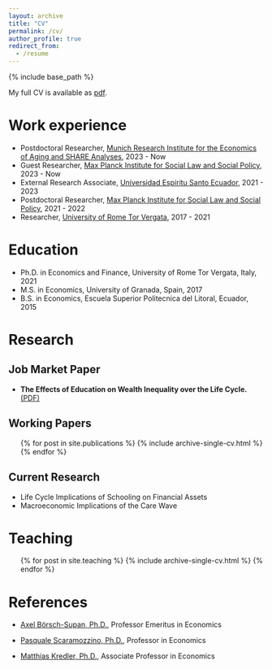 ```yaml
---
layout: archive
title: "CV"
permalink: /cv/
author_profile: true
redirect_from:
  - /resume
---
```


{% include base_path %}

My full CV is available as [pdf](http://fernandoloaizae.github.io/files/CV_Loaiza_new.pdf).

Work experience
======
* Postdoctoral Researcher, [Munich Research Institute for the Economics of Aging and SHARE Analyses](https://mea-share.eu), 2023 - Now
* Guest Researcher, [Max Planck Institute for Social Law and Social Policy](https://www.mpisoc.mpg.de/en/), 2023 - Now
* External Research Associate, [Universidad Espíritu Santo Ecuador](https://uees.edu.ec/), 2021 - 2023
* Postdoctoral Researcher, [Max Planck Institute for Social Law and Social Policy](https://www.mpisoc.mpg.de/en/), 2021 - 2022
* Researcher, [University of Rome Tor Vergata](https://economia.uniroma2.it/en/def), 2017 - 2021

Education
======
* Ph.D. in Economics and Finance, University of Rome Tor Vergata, Italy, 2021
* M.S. in Economics, University of Granada, Spain, 2017
* B.S. in Economics, Escuela Superior Politecnica del Litoral, Ecuador, 2015

Research
======

## Job Market Paper

* **The Effects of Education on Wealth Inequality over the Life Cycle.** [(PDF)](https://fernandoloaizae.github.io/files/Loaiza_JMP23.pdf)

## Working Papers
  <ul>{% for post in site.publications %}
    {% include archive-single-cv.html %}
  {% endfor %}</ul>
 
## Current Research
* Life Cycle Implications of Schooling on Financial Assets
* Macroeconomic Implications of the Care Wave

Teaching
======
  <ul>{% for post in site.teaching %}
    {% include archive-single-cv.html %}
  {% endfor %}</ul>
  
References
======
* [Axel Börsch-Supan, Ph.D.](https://www.mpg.de/1040232/sozialrecht-sozialpolitik-boersch-supan), Professor Emeritus in Economics

* [Pasquale Scaramozzino, Ph.D.](https://economia.uniroma2.it/faculty/229/scaramozzino-pasquale), Professor in Economics

* [Matthias Kredler, Ph.D.](https://economics.uc3m.es/personal/matthias-kredler/), Associate Professor in Economics


